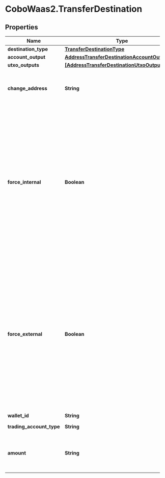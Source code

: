# CoboWaas2.TransferDestination

## Properties

Name | Type | Description | Notes
------------ | ------------- | ------------- | -------------
**destination_type** | [**TransferDestinationType**](TransferDestinationType.md) |  | 
**account_output** | [**AddressTransferDestinationAccountOutput**](AddressTransferDestinationAccountOutput.md) |  | [optional] 
**utxo_outputs** | [**[AddressTransferDestinationUtxoOutputsInner]**](AddressTransferDestinationUtxoOutputsInner.md) |  | [optional] 
**change_address** | **String** | The address used to receive the remaining funds or change from the transaction. | [optional] 
**force_internal** | **Boolean** | Whether the transaction request must be executed as a [Cobo Loop](https://manuals.cobo.com/en/portal/custodial-wallets/cobo-loop) transfer.   - &#x60;true&#x60;: The transaction request must be executed as a Cobo Loop transfer.   - &#x60;false&#x60;: The transaction request may not be executed as a Cobo Loop transfer.    Please do not set both &#x60;force_internal&#x60; and &#x60;force_external&#x60; as &#x60;true&#x60;.  | [optional] 
**force_external** | **Boolean** | Whether the transaction request must not be executed as a [Cobo Loop](https://manuals.cobo.com/en/portal/custodial-wallets/cobo-loop) transfer.   - &#x60;true&#x60;: The transaction request must not be executed as a Cobo Loop transfer.   - &#x60;false&#x60;: The transaction request can be executed as a Cobo Loop transfer.  Please do not set both &#x60;force_internal&#x60; and &#x60;force_external&#x60; as &#x60;true&#x60;.  | [optional] 
**wallet_id** | **String** | The wallet ID. | 
**trading_account_type** | **String** | The trading account type. | 
**amount** | **String** | The transfer amount. For example, if you trade 1.5 BTC, then the value is &#x60;1.5&#x60;.  | 


